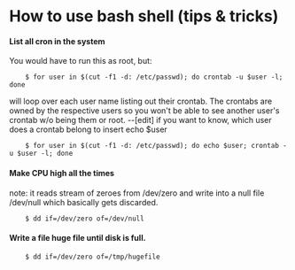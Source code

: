 How to use bash shell (tips & tricks)
=====================================

#### List all cron in the system
You would have to run this as root, but:

		$ for user in $(cut -f1 -d: /etc/passwd); do crontab -u $user -l; done

will loop over each user name listing out their crontab. The crontabs are owned by the respective users so you won't be able to see another user's crontab w/o being them or root.
--[edit] if you want to know, which user does a crontab belong to insert echo $user

		$ for user in $(cut -f1 -d: /etc/passwd); do echo $user; crontab -u $user -l; done


#### Make CPU high all the times
note: it reads stream of zeroes from /dev/zero and write into a null file /dev/null 
which basically gets discarded.

		$ dd if=/dev/zero of=/dev/null


#### Write a file huge file until disk is full.

		$ dd if=/dev/zero of=/tmp/hugefile